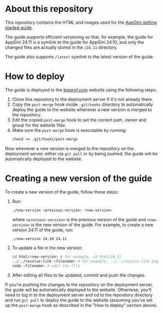 # About this repository

This repository contains the HTML and images used for the [AppGini getting started guide](https://bigprof.com/getting-started-with-appgini).

The guide supports efficient versioning so that, for example, the guide for AppGini 24.11 is a symlink to the guide for AppGini 24.10, and only the changed files are actually stored in the `/24.11` directory.

The guide also supports `/latest` symlink to the latest version of the guide.

# How to deploy

The guide is deployed to the [bigprof.com](https://bigprof.com) website using the following steps:

1. Clone this repository to the deployment server if it's not already there.
2. Copy the `post-merge` hook inside `.git/hooks` directory to automatically deploy the guide to the website whenever a new version is merged to the repository.
3. Edit the copied `post-merge` hook to set the correct path, owner and group for the website files.
4. Make sure the `post-merge` hook is executable by running:
   ```bash
   chmod +x .git/hooks/post-merge
   ```

Now whenever a new version is merged to the repository on the deployment server, either via `git pull` or by being pushed, the guide will be automatically deployed to the website.

# Creating a new version of the guide

To create a new version of the guide, follow these steps:

1. Run:
   ```bash
   ./new-version <previous-version> <new-version>
   ```
   where `<previous-version>` is the previous version of the guide and `<new-version>` is the new version of the guide.
   For example, to create a new version 24.11 of the guide, run:
   ```bash
   ./new-version 24.10 24.11
   ```
2. To update a file in the new version:
   ```bash
   cd html/<new-version> # for example, cd html/24.11
   ../../resolve-link <filename> # for example, ../../resolve-link page2.html
   code <filename> # edit the file
   ```
3. After editing all files to be updated, commit and push the changes.

If you're pushing the changes to the repository on the deployment server, the guide will be automatically deployed to the website.
Otheriwse, you'll need to log in to the deployment server and cd to the repository directory and run `git pull` to deploy the guide to the website
(assuming you've set up the `post-merge` hook as described in the "How to deploy" section above).